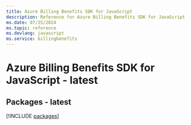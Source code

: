 ```yaml
---
title: Azure Billing Benefits SDK for JavaScript
description: Reference for Azure Billing Benefits SDK for JavaScript
ms.date: 07/25/2024
ms.topic: reference
ms.devlang: javascript
ms.service: billingbenefits
---
```

# Azure Billing Benefits SDK for JavaScript - latest
## Packages - latest
[!INCLUDE [packages](billing-benefits-index.md)]